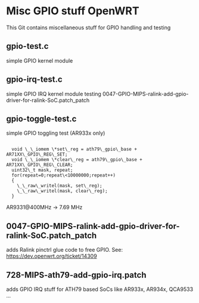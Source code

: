 Misc GPIO stuff OpenWRT
=======================
This Git contains miscellaneous stuff for GPIO handling and testing

gpio-test.c
-----------
simple GPIO kernel module

gpio-irq-test.c
---------------
simple GPIO IRQ kernel module testing 0047-GPIO-MIPS-ralink-add-gpio-driver-for-ralink-SoC.patch\_patch

gpio-toggle-test.c
------------------
simple GPIO toggling test (AR933x only)
<pre><code>
  void \_\_iomem \*set\_reg = ath79\_gpio\_base + AR71XX\_GPIO\_REG\_SET;
  void \_\_iomem \*clear\_reg = ath79\_gpio\_base + AR71XX\_GPIO\_REG\_CLEAR;
  uint32\_t mask, repeat;
  for(repeat=0;repeat\<10000000;repeat++)
  {
    \_\_raw\_writel(mask, set\_reg);
    \_\_raw\_writel(mask, clear\_reg);
  }
</pre></code>
AR9331@400MHz -> 7.69 MHz


0047-GPIO-MIPS-ralink-add-gpio-driver-for-ralink-SoC.patch\_patch
-----------------------------------------------------------------
adds Ralink pinctrl glue code to free GPIO. See: https://dev.openwrt.org/ticket/14309


728-MIPS-ath79-add-gpio-irq.patch
---------------------------------
adds GPIO IRQ stuff for ATH79 based SoCs like AR933x, AR934x, QCA9533 ...

